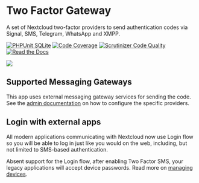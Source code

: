 <!--
 - SPDX-FileCopyrightText: 2025 LibreCode coop and contributors
 - SPDX-License-Identifier: AGPL-3.0-or-later
-->
# Two Factor Gateway

A set of Nextcloud two-factor providers to send authentication codes via Signal, SMS, Telegram, WhatsApp and XMPP.

[![PHPUnit SQLite](https://github.com/nextcloud/twofactor_gateway/actions/workflows/phpunit-mysql.yml/badge.svg)](https://github.com/nextcloud/twofactor_gateway/actions/workflows/phpunit-mysql.yml)
[![Code Coverage](https://scrutinizer-ci.com/g/nextcloud/twofactor_gateway/badges/coverage.png?b=master)](https://scrutinizer-ci.com/g/nextcloud/twofactor_gateway/?branch=master)
[![Scrutinizer Code Quality](https://scrutinizer-ci.com/g/nextcloud/twofactor_gateway/badges/quality-score.png?b=master)](https://scrutinizer-ci.com/g/nextcloud/twofactor_gateway/?branch=master)
[![Read the Docs](https://img.shields.io/readthedocs/nextcloud-twofactor-gateway.svg)](https://nextcloud-twofactor-gateway.readthedocs.io/en/latest/)

![](https://raw.githubusercontent.com/ChristophWurst/twofactor_gateway/ae08ce30abfa866c7c7a486d850d4be07b83d82d/screenshots/challenge.png)

## Supported Messaging Gateways
This app uses external messaging gateway services for sending the code. See the
[admin documentation] on how to configure the specific providers.

## Login with external apps
All modern applications communicating with Nextcloud now use Login flow so you
will be able to log in just like you would on the web, including, but not
limited to SMS-based authentication.

Absent support for the Login flow, after enabling Two Factor SMS, your legacy
applications will accept device passwords. Read more on [managing devices].

[admin documentation]: https://nextcloud-twofactor-gateway.readthedocs.io/en/latest/Admin%20Documentation/
[managing devices]: https://docs.nextcloud.com/server/stable/user_manual/session_management.html#managing-devices
